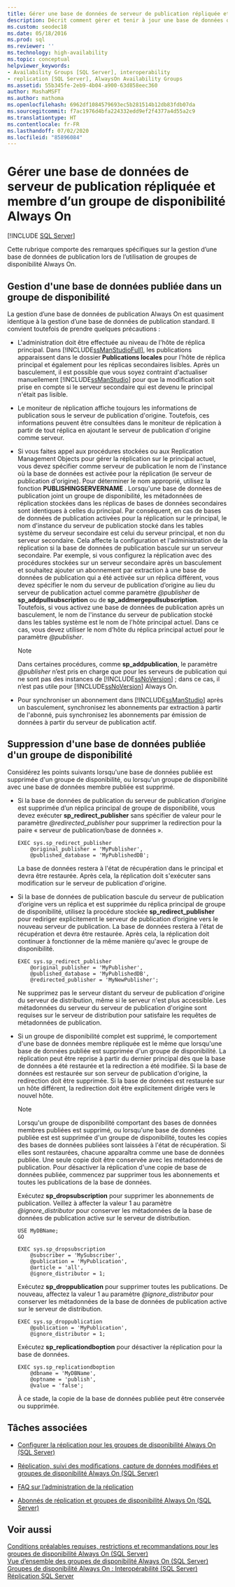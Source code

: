 ```yaml
---
title: Gérer une base de données de serveur de publication répliquée et membre d’un groupe de disponibilité
description: Décrit comment gérer et tenir à jour une base de données qui est utilisée comme serveur de publication dans une réplication SQL et qui est également membre d’un groupe de disponibilité Always On.
ms.custom: seodec18
ms.date: 05/18/2016
ms.prod: sql
ms.reviewer: ''
ms.technology: high-availability
ms.topic: conceptual
helpviewer_keywords:
- Availability Groups [SQL Server], interoperability
- replication [SQL Server], AlwaysOn Availability Groups
ms.assetid: 55b345fe-2eb9-4b04-a900-63d858eec360
author: MashaMSFT
ms.author: mathoma
ms.openlocfilehash: 6962df1084579693ec5b281514b12db83fdb07da
ms.sourcegitcommit: f7ac1976d4bfa224332edd9ef2f4377a4d55a2c9
ms.translationtype: HT
ms.contentlocale: fr-FR
ms.lasthandoff: 07/02/2020
ms.locfileid: "85896084"
---
```

# <a name="manage-a-replicated-publisher-database-as-part-of-an-always-on-availability-group"></a>Gérer une base de données de serveur de publication répliquée et membre d’un groupe de disponibilité Always On
[!INCLUDE [SQL Server](../../../includes/applies-to-version/sqlserver.md)]

  Cette rubrique comporte des remarques spécifiques sur la gestion d’une base de données de publication lors de l’utilisation de groupes de disponibilité Always On.  
  
##  <a name="maintaining-a-published-database-in-an-availability-group"></a><a name="MaintainPublDb"></a> Gestion d'une base de données publiée dans un groupe de disponibilité  
 La gestion d’une base de données de publication Always On est quasiment identique à la gestion d’une base de données de publication standard. Il convient toutefois de prendre quelques précautions :  
  
-   L'administration doit être effectuée au niveau de l'hôte de réplica principal. Dans [!INCLUDE[ssManStudioFull](../../../includes/ssmanstudiofull-md.md)], les publications apparaissent dans le dossier **Publications locales** pour l'hôte de réplica principal et également pour les réplicas secondaires lisibles. Après un basculement, il est possible que vous soyez contraint d'actualiser manuellement [!INCLUDE[ssManStudio](../../../includes/ssmanstudio-md.md)] pour que la modification soit prise en compte si le serveur secondaire qui est devenu le principal n'était pas lisible.  
  
-   Le moniteur de réplication affiche toujours les informations de publication sous le serveur de publication d'origine. Toutefois, ces informations peuvent être consultées dans le moniteur de réplication à partir de tout réplica en ajoutant le serveur de publication d'origine comme serveur.  
  
-   Si vous faites appel aux procédures stockées ou aux Replication Management Objects pour gérer la réplication sur le principal actuel, vous devez spécifier comme serveur de publication le nom de l'instance où la base de données est activée pour la réplication (le serveur de publication d'origine). Pour déterminer le nom approprié, utilisez la fonction **PUBLISHINGSERVERNAME** . Lorsqu'une base de données de publication joint un groupe de disponibilité, les métadonnées de réplication stockées dans les réplicas de bases de données secondaires sont identiques à celles du principal. Par conséquent, en cas de bases de données de publication activées pour la réplication sur le principal, le nom d'instance du serveur de publication stocké dans les tables système du serveur secondaire est celui du serveur principal, et non du serveur secondaire. Cela affecte la configuration et l'administration de la réplication si la base de données de publication bascule sur un serveur secondaire. Par exemple, si vous configurez la réplication avec des procédures stockées sur un serveur secondaire après un basculement et souhaitez ajouter un abonnement par extraction à une base de données de publication qui a été activée sur un réplica différent, vous devez spécifier le nom du serveur de publication d’origine au lieu du serveur de publication actuel comme paramètre *\@publisher* de **sp_addpullsubscription** ou de **sp_addmergepullsubscription**. Toutefois, si vous activez une base de données de publication après un basculement, le nom de l'instance du serveur de publication stocké dans les tables système est le nom de l'hôte principal actuel. Dans ce cas, vous devez utiliser le nom d’hôte du réplica principal actuel pour le paramètre *\@publisher*.  
  
    > [!NOTE]  
    >  Dans certaines procédures, comme **sp_addpublication**, le paramètre *\@publisher* n’est pris en charge que pour les serveurs de publication qui ne sont pas des instances de [!INCLUDE[ssNoVersion](../../../includes/ssnoversion-md.md)] ; dans ce cas, il n’est pas utile pour [!INCLUDE[ssNoVersion](../../../includes/ssnoversion-md.md)] Always On.  
  
-   Pour synchroniser un abonnement dans [!INCLUDE[ssManStudio](../../../includes/ssmanstudio-md.md)] après un basculement, synchronisez les abonnements par extraction à partir de l'abonné, puis synchronisez les abonnements par émission de données à partir du serveur de publication actif.  
  
##  <a name="removing-a-published-database-from-an-availability-group"></a><a name="RemovePublDb"></a> Suppression d'une base de données publiée d'un groupe de disponibilité  
 Considérez les points suivants lorsqu'une base de données publiée est supprimée d'un groupe de disponibilité, ou lorsqu'un groupe de disponibilité avec une base de données membre publiée est supprimé.  
  
-   Si la base de données de publication du serveur de publication d’origine est supprimée d’un réplica principal de groupe de disponibilité, vous devez exécuter **sp_redirect_publisher** sans spécifier de valeur pour le paramètre *\@redirected_publisher* pour supprimer la redirection pour la paire « serveur de publication/base de données ».  
  
    ```  
    EXEC sys.sp_redirect_publisher   
        @original_publisher = 'MyPublisher',  
        @published_database = 'MyPublishedDB';  
    ```  
  
     La base de données restera à l'état de récupération dans le principal et devra être restaurée. Après cela, la réplication doit s'exécuter sans modification sur le serveur de publication d'origine.  
  
-   Si la base de données de publication bascule du serveur de publication d’origine vers un réplica et est supprimée du réplica principal de groupe de disponibilité, utilisez la procédure stockée **sp_redirect_publisher** pour rediriger explicitement le serveur de publication d’origine vers le nouveau serveur de publication. La base de données restera à l'état de récupération et devra être restaurée. Après cela, la réplication doit continuer à fonctionner de la même manière qu'avec le groupe de disponibilité.  
  
    ```  
    EXEC sys.sp_redirect_publisher   
        @original_publisher = 'MyPublisher',  
        @published_database = 'MyPublishedDB',  
        @redirected_publisher = 'MyNewPublisher';  
    ```  
  
     Ne supprimez pas le serveur distant du serveur de publication d'origine du serveur de distribution, même si le serveur n'est plus accessible. Les métadonnées du serveur du serveur de publication d'origine sont requises sur le serveur de distribution pour satisfaire les requêtes de métadonnées de publication.  
  
-   Si un groupe de disponibilité complet est supprimé, le comportement d'une base de données membre répliquée est le même que lorsqu'une base de données publiée est supprimée d'un groupe de disponibilité. La réplication peut être reprise à partir du dernier principal dès que la base de données a été restaurée et la redirection a été modifiée. Si la base de données est restaurée sur son serveur de publication d'origine, la redirection doit être supprimée. Si la base de données est restaurée sur un hôte différent, la redirection doit être explicitement dirigée vers le nouvel hôte.  
  
    > [!NOTE]  
    >  Lorsqu'un groupe de disponibilité comportant des bases de données membres publiées est supprimé, ou lorsqu'une base de données publiée est est supprimée d'un groupe de disponibilité, toutes les copies des bases de données publiées sont laissées à l'état de récupération. Si elles sont restaurées, chacune apparaîtra comme une base de données publiée. Une seule copie doit être conservée avec les métadonnées de publication. Pour désactiver la réplication d'une copie de base de données publiée, commencez par supprimer tous les abonnements et toutes les publications de la base de données.  
  
     Exécutez **sp_dropsubscription** pour supprimer les abonnements de publication. Veillez à affecter la valeur 1 au paramètre *\@ignore_distributor* pour conserver les métadonnées de la base de données de publication active sur le serveur de distribution.  
  
    ```  
    USE MyDBName;  
    GO  
  
    EXEC sys.sp_dropsubscription   
        @subscriber = 'MySubscriber',  
        @publication = 'MyPublication',  
        @article = 'all',  
        @ignore_distributor = 1;  
    ```  
  
     Exécutez **sp_droppublication** pour supprimer toutes les publications. De nouveau, affectez la valeur 1 au paramètre *\@ignore_distributor* pour conserver les métadonnées de la base de données de publication active sur le serveur de distribution.  
  
    ```  
    EXEC sys.sp_droppublication   
        @publication = 'MyPublication',  
        @ignore_distributor = 1;  
    ```  
  
     Exécutez **sp_replicationdboption** pour désactiver la réplication pour la base de données.  
  
    ```  
    EXEC sys.sp_replicationdboption  
        @dbname = 'MyDBName',  
        @optname = 'publish',  
        @value = 'false';  
    ```  
  
     À ce stade, la copie de la base de données publiée peut être conservée ou supprimée.  
  
##  <a name="related-tasks"></a><a name="RelatedTasks"></a> Tâches associées  
  
-   [Configurer la réplication pour les groupes de disponibilité Always On &#40;SQL Server&#41;](../../../database-engine/availability-groups/windows/configure-replication-for-always-on-availability-groups-sql-server.md)  
  
-   [Réplication, suivi des modifications, capture de données modifiées et groupes de disponibilité Always On &#40;SQL Server&#41;](../../../database-engine/availability-groups/windows/replicate-track-change-data-capture-always-on-availability.md)  
  
-   [FAQ sur l’administration de la réplication](../../../relational-databases/replication/administration/frequently-asked-questions-for-replication-administrators.md)  
  
-   [Abonnés de réplication et groupes de disponibilité Always On &#40;SQL Server&#41;](../../../database-engine/availability-groups/windows/replication-subscribers-and-always-on-availability-groups-sql-server.md)  
  
## <a name="see-also"></a>Voir aussi  
 [Conditions préalables requises, restrictions et recommandations pour les groupes de disponibilité Always On &#40;SQL Server&#41;](../../../database-engine/availability-groups/windows/prereqs-restrictions-recommendations-always-on-availability.md)   
 [Vue d’ensemble des groupes de disponibilité Always On &#40;SQL Server&#41;](../../../database-engine/availability-groups/windows/overview-of-always-on-availability-groups-sql-server.md)   
 [Groupes de disponibilité Always On : Interopérabilité &#40;SQL Server&#41;](../../../database-engine/availability-groups/windows/always-on-availability-groups-interoperability-sql-server.md)   
 [Réplication SQL Server](../../../relational-databases/replication/sql-server-replication.md)  
  
  

